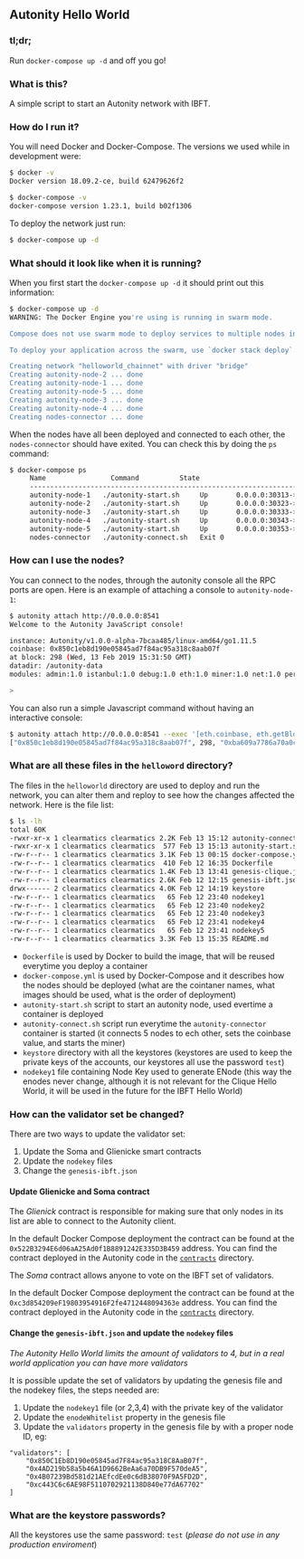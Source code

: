## Autonity Hello World

### tl;dr;

Run `docker-compose up -d` and off you go!

### What is this?

A simple script to start an Autonity network with IBFT.

### How do I run it?

You will need Docker and Docker-Compose. The versions we used while in development were:

```bash
$ docker -v
Docker version 18.09.2-ce, build 62479626f2

$ docker-compose -v
docker-compose version 1.23.1, build b02f1306
```

To deploy the network just run:

```bash
$ docker-compose up -d
```

### What should it look like when it is running?

When you first start the `docker-compose up -d` it should print out this information:

```bash
$ docker-compose up -d
WARNING: The Docker Engine you're using is running in swarm mode.

Compose does not use swarm mode to deploy services to multiple nodes in a swarm. All containers will be scheduled on the current node.

To deploy your application across the swarm, use `docker stack deploy`.

Creating network "helloworld_chainnet" with driver "bridge"
Creating autonity-node-2 ... done
Creating autonity-node-1 ... done
Creating autonity-node-5 ... done
Creating autonity-node-3 ... done
Creating autonity-node-4 ... done
Creating nodes-connector ... done
```

When the nodes have all been deployed and connected to each other, the `nodes-connector` should have exited. You can check this by doing the `ps` command:

```bash
$ docker-compose ps
     Name                Command          State                                      Ports
     -----------------------------------------------------------------------------------------------------------------------------
     autonity-node-1   ./autonity-start.sh     Up       0.0.0.0:30313->30303/tcp, 0.0.0.0:30313->30303/udp, 0.0.0.0:8541->8545/tcp
     autonity-node-2   ./autonity-start.sh     Up       0.0.0.0:30323->30303/tcp, 0.0.0.0:30323->30303/udp, 0.0.0.0:8542->8545/tcp
     autonity-node-3   ./autonity-start.sh     Up       0.0.0.0:30333->30303/tcp, 0.0.0.0:30333->30303/udp, 0.0.0.0:8543->8545/tcp
     autonity-node-4   ./autonity-start.sh     Up       0.0.0.0:30343->30303/tcp, 0.0.0.0:30343->30303/udp, 0.0.0.0:8544->8545/tcp
     autonity-node-5   ./autonity-start.sh     Up       0.0.0.0:30353->30303/tcp, 0.0.0.0:30353->30303/udp, 0.0.0.0:8545->8545/tcp
     nodes-connector   ./autonity-connect.sh   Exit 0
```

### How can I use the nodes?

You can connect to the nodes, through the autonity console all the RPC ports are open. Here is an example of attaching a console to `autonity-node-1`:

```bash
$ autonity attach http://0.0.0.0:8541
Welcome to the Autonity JavaScript console!

instance: Autonity/v1.0.0-alpha-7bcaa485/linux-amd64/go1.11.5
coinbase: 0x850c1eb8d190e05845ad7f84ac95a318c8aab07f
at block: 298 (Wed, 13 Feb 2019 15:31:50 GMT)
datadir: /autonity-data
modules: admin:1.0 istanbul:1.0 debug:1.0 eth:1.0 miner:1.0 net:1.0 personal:1.0 rpc:1.0 txpool:1.0 web3:1.0

>
```

You can also run a simple Javascript command without having an interactive console:

```bash
$ autonity attach http://0.0.0.0:8541 --exec '[eth.coinbase, eth.getBlock("latest").number, eth.getBlock("latest").hash, eth.mining]'
["0x850c1eb8d190e05845ad7f84ac95a318c8aab07f", 298, "0xba609a7786a70a0c1be27c3f3325279512c004ba48c3a82e945cc3f45f1d045d", true]
```

### What are all these files in the `helloword` directory?

The files in the `helloworld` directory are used to deploy and run the network, you can alter them and reploy to see how the changes affected the network. Here is the file list:

```bash
$ ls -lh
total 60K
-rwxr-xr-x 1 clearmatics clearmatics 2.2K Feb 13 15:12 autonity-connect.sh
-rwxr-xr-x 1 clearmatics clearmatics  577 Feb 13 15:13 autonity-start.sh
-rw-r--r-- 1 clearmatics clearmatics 3.1K Feb 13 00:15 docker-compose.yml
-rw-r--r-- 1 clearmatics clearmatics  410 Feb 12 16:35 Dockerfile
-rw-r--r-- 1 clearmatics clearmatics 1.4K Feb 13 13:41 genesis-clique.json
-rw-r--r-- 1 clearmatics clearmatics 2.6K Feb 12 12:15 genesis-ibft.json
drwx------ 2 clearmatics clearmatics 4.0K Feb 12 14:19 keystore
-rw-r--r-- 1 clearmatics clearmatics   65 Feb 12 23:40 nodekey1
-rw-r--r-- 1 clearmatics clearmatics   65 Feb 12 23:40 nodekey2
-rw-r--r-- 1 clearmatics clearmatics   65 Feb 12 23:40 nodekey3
-rw-r--r-- 1 clearmatics clearmatics   65 Feb 12 23:41 nodekey4
-rw-r--r-- 1 clearmatics clearmatics   65 Feb 12 23:41 nodekey5
-rw-r--r-- 1 clearmatics clearmatics 3.3K Feb 13 15:35 README.md
```

* `Dockerfile` is used by Docker to build the image, that will be reused everytime you deploy a container
* `docker-compose.yml` is used by Docker-Compose and it describes how the nodes should be deployed (what are the cointaner names, what images should be used, what is the order of deployment)
* `autonity-start.sh` script to start an autonity node, used evertime a container is deployed
* `autonity-connect.sh` script run everytime the `autonity-connector` container is started (it connects 5 nodes to ech other, sets the coinbase value, and starts the miner)
* `keystore` directory with all the keystores (keystores are used to keep the private keys of the accounts, our keystores all use the password `test`)
* `nodekey1` file containing Node Key used to generate ENode (this way the enodes never change, although it is not relevant for the Clique Hello World, it will be used in the future for the IBFT Hello World)

### How can the validator set be changed?

There are two ways to update the validator set:

1. Update the Soma and Glienicke smart contracts
2. Update the `nodekey` files
3. Change the `genesis-ibft.json`

#### Update Glienicke and Soma contract

The _Glienick_ contract is responsible for making sure that only nodes in its list are able to connect to the Autonity client.

In the default Docker Compose deployment the contract can be found at the `0x522B3294E6d06aA25Ad0f1B8891242E335D3B459` address. You can find the contract deployed in the Autonity code in the [`contracts`](https://github.com/clearmatics/autonity/tree/master/contracts/Glienicke) directory.

The _Soma_ contract allows anyone to vote on the IBFT set of validators.

In the default Docker Compose deployment the contract can be found at the `0xc3d854209eF19803954916F2fe4712448094363e` address. You can find the contract deployed in the Autonity code in the [`contracts`](https://github.com/clearmatics/autonity/tree/master/contracts/Soma) directory.

#### Change the `genesis-ibft.json` and update the `nodekey` files

_The Autonity Hello World limits the amount of validators to 4, but in a real world application you can have more validators_

It is possible update the set of validators by updating the genesis file and the nodekey files, the steps needed are:

1. Update the `nodekey1` file (or 2,3,4) with the private key of the validator
2. Update the `enodeWhitelist` property in the genesis file
3. Update the `validators` property in the genesis file by with a proper node ID, eg:

```
"validators": [
    "0x850C1Eb8D190e05845ad7F84ac95a318C8AaB07f",
    "0x4AD219b58a5b46A1D9662BeAa6a70DB9F570deA5",
    "0x4B07239Bd581d21AEfcdEe0c6dB38070F9A5FD2D",
    "0xc443C6c6AE98F5110702921138D840e77dA67702"
]
```

### What are the keystore passwords?

All the keystores use the same password: `test` (*please do not use in any production enviroment*)
